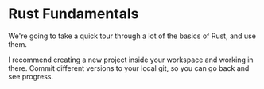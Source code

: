 # Rust Fundamentals

We're going to take a quick tour through a lot of the basics of Rust, and use them.

I recommend creating a new project inside your workspace and working in there. Commit different versions to your local git, so you can go back and see progress.